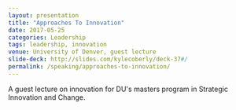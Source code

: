 ```yaml
---
layout: presentation
title: "Approaches To Innovation"
date: 2017-05-25
categories: Leadership
tags: leadership, innovation
venue: University of Denver, guest lecture
slide-deck: http://slides.com/kylecoberly/deck-37#/
permalink: /speaking/approaches-to-innovation/
---
```

A guest lecture on innovation for DU's masters program in Strategic Innovation and Change.
